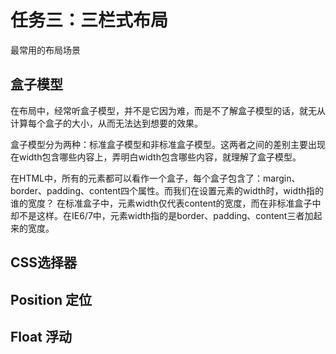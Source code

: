 # 任务三：三栏式布局
最常用的布局场景
## 盒子模型
在布局中，经常听盒子模型，并不是它因为难，而是不了解盒子模型的话，就无从计算每个盒子的大小，从而无法达到想要的效果。

盒子模型分为两种：标准盒子模型和非标准盒子模型。这两者之间的差别主要出现在width包含哪些内容上，弄明白width包含哪些内容，就理解了盒子模型。

在HTML中，所有的元素都可以看作一个盒子，每个盒子包含了：margin、border、padding、content四个属性。而我们在设置元素的width时，width指的谁的宽度？
在标准盒子中，元素width仅代表content的宽度，而在非标准盒子中却不是这样。在IE6/7中，元素width指的是border、padding、content三者加起来的宽度。

## CSS选择器

## Position 定位

## Float 浮动